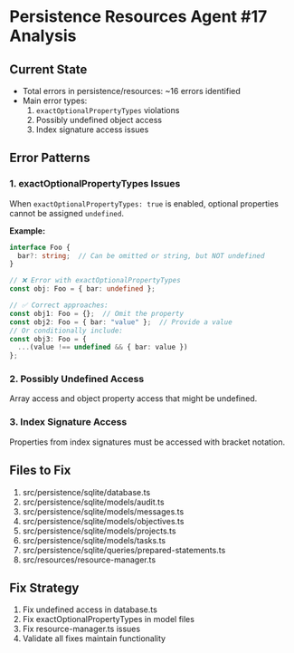 # Persistence Resources Agent #17 Analysis

## Current State
- Total errors in persistence/resources: ~16 errors identified
- Main error types:
  1. `exactOptionalPropertyTypes` violations
  2. Possibly undefined object access
  3. Index signature access issues

## Error Patterns

### 1. exactOptionalPropertyTypes Issues
When `exactOptionalPropertyTypes: true` is enabled, optional properties cannot be assigned `undefined`.

**Example:**
```typescript
interface Foo {
  bar?: string;  // Can be omitted or string, but NOT undefined
}

// ❌ Error with exactOptionalPropertyTypes
const obj: Foo = { bar: undefined };

// ✅ Correct approaches:
const obj1: Foo = {};  // Omit the property
const obj2: Foo = { bar: "value" };  // Provide a value
// Or conditionally include:
const obj3: Foo = {
  ...(value !== undefined && { bar: value })
};
```

### 2. Possibly Undefined Access
Array access and object property access that might be undefined.

### 3. Index Signature Access
Properties from index signatures must be accessed with bracket notation.

## Files to Fix
1. src/persistence/sqlite/database.ts
2. src/persistence/sqlite/models/audit.ts
3. src/persistence/sqlite/models/messages.ts
4. src/persistence/sqlite/models/objectives.ts
5. src/persistence/sqlite/models/projects.ts
6. src/persistence/sqlite/models/tasks.ts
7. src/persistence/sqlite/queries/prepared-statements.ts
8. src/resources/resource-manager.ts

## Fix Strategy
1. Fix undefined access in database.ts
2. Fix exactOptionalPropertyTypes in model files
3. Fix resource-manager.ts issues
4. Validate all fixes maintain functionality